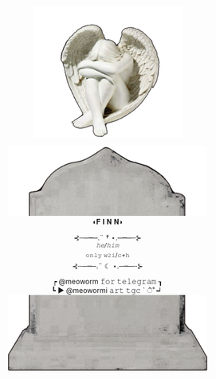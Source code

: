 <p align="center"
<br> <img width="300" src="https://github.com/meoworm/meoworm/blob/main/ангелок.PNG" 
</p>
<p align="center"
<br> <img width="400" src="https://github.com/meoworm/meoworm/blob/main/перв.PNG"     

       
<br> ◖𝐅 𝐈 𝐍 𝐍◗
</p> 

<p align="center"
<br>⊰┄─┉─.¨ † ⋆.─┉─┄⊱
<br><sup><i>𝚑𝚎/𝚑𝚒𝚖</i></sup>
<br> <sup>𝚘𝚗𝚕𝚢 𝚠𝟸𝚒/𝚌+𝚑</sup>
<br>⊰┄─┉─.¨ ☾ ⋆.─┉─┄⊱

<p align="center"
<br> ┍  @meoworm 𝚏𝚘𝚛 𝚝𝚎𝚕𝚎𝚐𝚛𝚊𝚖  ┒
<br> ┗  ► @meowormi 𝚊𝚛𝚝 𝚝𝚐𝚌 ` ੈ˚   ┙
<br> <img width="400" src="https://github.com/meoworm/meoworm/blob/main/второ.PNG"    
</p>

